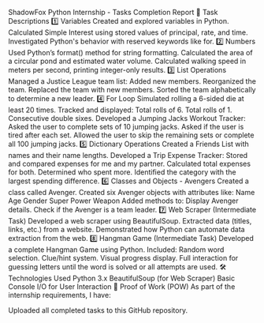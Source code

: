 ShadowFox Python Internship - Tasks Completion Report
📝 Task Descriptions
1️⃣ Variables
Created and explored variables in Python.
Calculated Simple Interest using stored values of principal, rate, and time.
Investigated Python's behavior with reserved keywords like for.
2️⃣ Numbers
Used Python’s format() method for string formatting.
Calculated the area of a circular pond and estimated water volume.
Calculated walking speed in meters per second, printing integer-only results.
3️⃣ List Operations
Managed a Justice League team list:
Added new members.
Reorganized the team.
Replaced the team with new members.
Sorted the team alphabetically to determine a new leader.
4️⃣ For Loop
Simulated rolling a 6-sided die at least 20 times.
Tracked and displayed:
Total rolls of 6.
Total rolls of 1.
Consecutive double sixes.
Developed a Jumping Jacks Workout Tracker:
Asked the user to complete sets of 10 jumping jacks.
Asked if the user is tired after each set.
Allowed the user to skip the remaining sets or complete all 100 jumping jacks.
5️⃣ Dictionary Operations
Created a Friends List with names and their name lengths.
Developed a Trip Expense Tracker:
Stored and compared expenses for me and my partner.
Calculated total expenses for both.
Determined who spent more.
Identified the category with the largest spending difference.
6️⃣ Classes and Objects - Avengers
Created a class called Avenger.
Created six Avenger objects with attributes like:
Name
Age
Gender
Super Power
Weapon
Added methods to:
Display Avenger details.
Check if the Avenger is a team leader.
7️⃣ Web Scraper (Intermediate Task)
Developed a web scraper using BeautifulSoup.
Extracted data (titles, links, etc.) from a website.
Demonstrated how Python can automate data extraction from the web.
8️⃣ Hangman Game (Intermediate Task)
Developed a complete Hangman Game using Python.
Included:
Random word selection.
Clue/hint system.
Visual progress display.
Full interaction for guessing letters until the word is solved or all attempts are used.
🛠️ Technologies Used
Python 3.x
BeautifulSoup (for Web Scraper)
Basic Console I/O for User Interaction
📲 Proof of Work (POW)
As part of the internship requirements, I have:

Uploaded all completed tasks to this GitHub repository.
